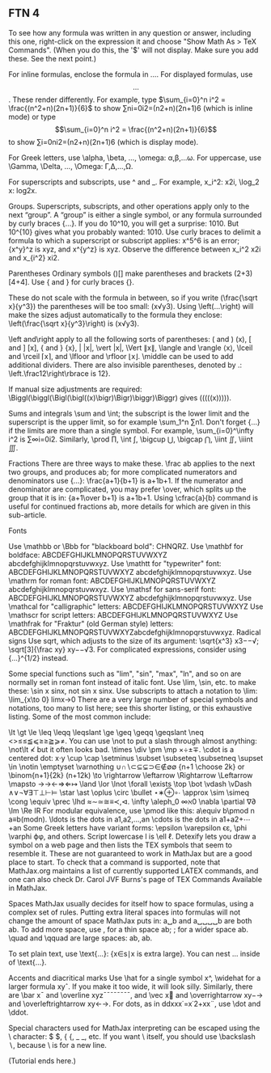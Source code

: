 ## FTN 4
To see how any formula was written in any question or answer, including this one, right-click on the expression it and choose "Show Math As > TeX Commands". (When you do this, the '$' will not display. Make sure you add these. See the next point.)

For inline formulas, enclose the formula in $...$. For displayed formulas, use $$...$$.
These render differently. For example, type
$\sum_{i=0}^n i^2 = \frac{(n^2+n)(2n+1)}{6}$
to show ∑ni=0i2=(n2+n)(2n+1)6 (which is inline mode) or type
$$\sum_{i=0}^n i^2 = \frac{(n^2+n)(2n+1)}{6}$$
to show
∑i=0ni2=(n2+n)(2n+1)6
(which is display mode).

For Greek letters, use \alpha, \beta, …, \omega: α,β,…ω. For uppercase, use \Gamma, \Delta, …, \Omega: Γ,Δ,…,Ω.

For superscripts and subscripts, use ^ and _. For example, x_i^2: x2i, \log_2 x: log2x.

Groups. Superscripts, subscripts, and other operations apply only to the next “group”. A “group” is either a single symbol, or any formula surrounded by curly braces {…}. If you do 10^10, you will get a surprise: 1010. But 10^{10} gives what you probably wanted: 1010. Use curly braces to delimit a formula to which a superscript or subscript applies: x^5^6 is an error; {x^y}^z is xyz, and x^{y^z} is xyz. Observe the difference between x_i^2 x2i and x_{i^2} xi2.

Parentheses Ordinary symbols ()[] make parentheses and brackets (2+3)[4+4]. Use \{ and \} for curly braces {}.

These do not scale with the formula in between, so if you write (\frac{\sqrt x}{y^3}) the parentheses will be too small: (x√y3). Using \left(…\right) will make the sizes adjust automatically to the formula they enclose: \left(\frac{\sqrt x}{y^3}\right) is (x√y3).

\left and\right apply to all the following sorts of parentheses: ( and ) (x), [ and ] [x], \{ and \} {x}, | |x|, \vert |x|, \Vert ∥x∥, \langle and \rangle ⟨x⟩,  \lceil and \rceil ⌈x⌉, and \lfloor and \rfloor ⌊x⌋. \middle can be used to add additional dividers. There are also invisible parentheses, denoted by .: \left.\frac12\right\rbrace is 12}.

If manual size adjustments are required: \Biggl(\biggl(\Bigl(\bigl((x)\bigr)\Bigr)\biggr)\Biggr) gives (((((x))))).

Sums and integrals \sum and \int; the subscript is the lower limit and the superscript is the upper limit, so for example \sum_1^n ∑n1. Don't forget {…} if the limits are more than a single symbol. For example, \sum_{i=0}^\infty i^2 is ∑∞i=0i2. Similarly, \prod ∏, \int ∫, \bigcup ⋃, \bigcap ⋂, \iint ∬, \iiint ∭.

Fractions There are three ways to make these. \frac ab applies to the next two groups, and produces ab; for more complicated numerators and denominators use {…}: \frac{a+1}{b+1} is a+1b+1. If the numerator and denominator are complicated, you may prefer \over, which splits up the group that it is in: {a+1\over b+1} is a+1b+1. Using \cfrac{a}{b} command is useful for continued fractions ab, more details for which are given in this sub-article.

Fonts

Use \mathbb or \Bbb for "blackboard bold": CHNQRZ.
Use \mathbf for boldface: ABCDEFGHIJKLMNOPQRSTUVWXYZ abcdefghijklmnopqrstuvwxyz.
Use \mathtt for "typewriter" font: ABCDEFGHIJKLMNOPQRSTUVWXYZ abcdefghijklmnopqrstuvwxyz.
Use \mathrm for roman font: ABCDEFGHIJKLMNOPQRSTUVWXYZ abcdefghijklmnopqrstuvwxyz.
Use \mathsf for sans-serif font: ABCDEFGHIJKLMNOPQRSTUVWXYZ abcdefghijklmnopqrstuvwxyz.
Use \mathcal for "calligraphic" letters: ABCDEFGHIJKLMNOPQRSTUVWXYZ
Use \mathscr for script letters: ABCDEFGHIJKLMNOPQRSTUVWXYZ
Use \mathfrak for "Fraktur" (old German style) letters: ABCDEFGHIJKLMNOPQRSTUVWXYZabcdefghijklmnopqrstuvwxyz.
Radical signs Use sqrt, which adjusts to the size of its argument: \sqrt{x^3} x3−−√; \sqrt[3]{\frac xy} xy−−√3. For complicated expressions, consider using {...}^{1/2} instead.

Some special functions such as "lim", "sin", "max", "ln", and so on are normally set in roman font instead of italic font. Use \lim, \sin, etc. to make these: \sin x sinx, not sin x sinx. Use subscripts to attach a notation to \lim: \lim_{x\to 0}
limx→0
There are a very large number of special symbols and notations, too many to list here; see this shorter listing, or this exhaustive listing. Some of the most common include:

\lt \gt \le \leq \leqq \leqslant \ge \geq \geqq \geqslant \neq <>≤≤≦⩽≥≥≧⩾≠. You can use \not to put a slash through almost anything: \not\lt ≮ but it often looks bad.
\times \div \pm \mp ×÷±∓. \cdot is a centered dot: x⋅y
\cup \cap \setminus \subset \subseteq \subsetneq \supset \in \notin \emptyset \varnothing ∪∩∖⊂⊆⊊⊃∈∉∅∅
{n+1 \choose 2k} or \binom{n+1}{2k} (n+12k)
\to \rightarrow \leftarrow \Rightarrow \Leftarrow \mapsto →→←⇒⇐↦
\land \lor \lnot \forall \exists \top \bot \vdash \vDash ∧∨¬∀∃⊤⊥⊢⊨
\star \ast \oplus \circ \bullet ⋆∗⊕∘∙
\approx \sim \simeq \cong \equiv \prec \lhd ≈∼≃≅≡≺,⊲.
\infty \aleph_0 ∞ℵ0 \nabla \partial ∇∂ \Im \Re IR
For modular equivalence, use \pmod like this: a\equiv b\pmod n a≡b(modn).
\ldots is the dots in a1,a2,…,an \cdots is the dots in a1+a2+⋯+an
Some Greek letters have variant forms: \epsilon \varepsilon ϵε, \phi \varphi ϕφ, and others. Script lowercase l is \ell ℓ.
Detexify lets you draw a symbol on a web page and then lists the TEX symbols that seem to resemble it. These are not guaranteed to work in MathJax but are a good place to start. To check that a command is supported, note that MathJax.org maintains a list of currently supported LATEX commands, and one can also check Dr. Carol JVF Burns's page of TEX Commands Available in MathJax.

Spaces MathJax usually decides for itself how to space formulas, using a complex set of rules. Putting extra literal spaces into formulas will not change the amount of space MathJax puts in: a␣b and a␣␣␣␣b are both ab. To add more space, use \, for a thin space ab; \; for a wider space ab.  \quad and \qquad are large spaces: ab, ab.

To set plain text, use \text{…}: {x∈s∣x is extra large}. You can nest $…$ inside of \text{…}.

Accents and diacritical marks Use \hat for a single symbol x^, \widehat for a larger formula xyˆ. If you make it too wide, it will look silly. Similarly, there are \bar x¯ and \overline xyz¯¯¯¯¯¯¯¯, and \vec x⃗  and \overrightarrow xy−→ and \overleftrightarrow xy←→. For dots, as in ddxxx˙=x˙2+xx¨, use \dot and \ddot.

Special characters used for MathJax interpreting can be escaped using the \ character: \$ $, \{ {, \_ _, etc. If you want \ itself, you should use \backslash ∖, because \\ is for a new line.

(Tutorial ends here.)
